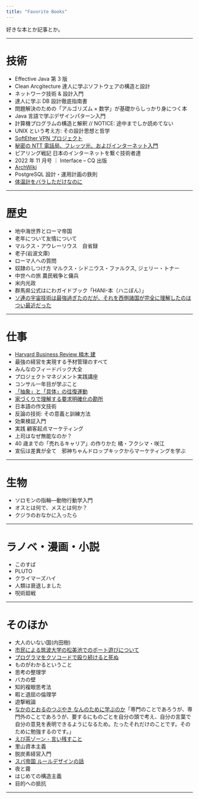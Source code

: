 ```yaml
---
title: "Favorite Books"
---
```


好きな本とか記事とか。

---

# 技術

- Effective Java 第 3 版
- Clean Arcgitecture 達人に学ぶソフトウェアの構造と設計
- ネットワーク技術 & 設計入門
- 達人に学ぶ DB 設計徹底指南書
- 問題解決のための「アルゴリズム × 数学」が基礎からしっかり身につく本
- Java 言語で学ぶデザインパターン入門
- 計算機プログラムの構造と解釈 // NOTICE: 途中までしか読めてない
- UNIX という考え方: その設計思想と哲学
- [SoftEther VPN プロジェクト](https://ja.softether.org/)
- [秘密の NTT 電話局、フレッツ光、およびインターネット入門](<https://dnobori.cyber.ipa.go.jp/ppt/download/20230610_soumu/230610%20%E8%AC%9B%E6%BC%94%20%E7%AC%AC1%E9%83%A8%20(%E7%99%BB)%20-%20%E9%85%8D%E5%B8%83%E8%B3%87%E6%96%99%E3%81%9D%E3%81%AE1%20-%20%E7%A7%98%E5%AF%86%E3%81%AE%20NTT%20%E9%9B%BB%E8%A9%B1%E5%B1%80%E3%80%81%E3%83%95%E3%83%AC%E3%83%83%E3%83%84%E5%85%89%E3%80%81%E3%82%A4%E3%83%B3%E3%82%BF%E3%83%BC%E3%83%8D%E3%83%83%E3%83%88%E5%85%A5%E9%96%80.pdf>)
- ピアリング戦記 日本のインターネットを繋ぐ技術者達
- 2022 年 11 月号 ｜ Interface – CQ 出版
- [ArchWiki](https://wiki.archlinux.jp/index.php/%E3%83%A1%E3%82%A4%E3%83%B3%E3%83%9A%E3%83%BC%E3%82%B8)
- PostgreSQL 設計・運用計画の鉄則
- [体温計をバラしただけなのに](https://techbookfest.org/product/rmXP2Zhf5nrErZwFdnZJ8v?productVariantID=dzKy5YJNSgZytuG8NXje0h)

---

# 歴史

- 地中海世界とローマ帝国
- 老年について友情について
- マルクス・アウレーリウス　自省録
- 老子(岩波文庫)
- ローマ人への質問
- 奴隷のしつけ方 マルクス・シドニウス・ファルクス, ジェリー・トナー
- 中世への旅 農民戦争と傭兵
- 米内光政
- 群馬県公式はにわガイドブック「HANI-本（ハニぼん）」
- [ソ連の宇宙技術は最強過ぎたのだが、それを西側諸国が完全に理解したのはつい最近だった](https://ncode.syosetu.com/n4343eh/)

---

# 仕事

- [Harvard Business Review 楠木 建](https://dhbr.diamond.jp/list/search?fulltext=%E6%A5%A0%E6%9C%A8%20%E5%BB%BA)
- 最強の経営を実現する予材管理のすべて
- みんなのフィードバック大全
- プロジェクトマネジメント実践講座
- コンサル一年目が学ぶこと
- [「抽象」と「具体」の往復運動](https://dhbr.diamond.jp/articles/-/1420)
- [家づくりで理解する要求明確化の勘所](https://www.ipa.go.jp/archive/files/000065172.pdf)
- 日本語の作文技術
- 反論の技術: その意義と訓練方法
- 効果検証入門
- 実践 顧客起点マーケティング
- 上司はなぜ無能なのか？
- 40 歳までの「売れるキャリア」の作りかた 橘・フクシマ・咲江
- 宣伝は差異が全て　邪神ちゃんドロップキックからマーケティングを学ぶ

---

# 生物

- ソロモンの指輪―動物行動学入門
- オスとは何で、メスとは何か？
- クジラのおなかに入ったら

---

# ラノベ・漫画・小説

- このすば
- PLUTO
- クライマーズハイ
- 人類は衰退しました
- 呪術廻戦

---

# そのほか

- 大人のいない国(内田樹)
- [市民による筑波大学の松美池でのボート遊びについて](https://softether.hatenadiary.org/entry/20131110/p1)
- [プログラマをクソコードで殴り続けると死ぬ](https://megalodon.jp/2018-0908-1659-52/https://www.megamouth.info:443/entry/2017/08/01/083126)
- ものがわかるということ
- 思考の整理学
- バカの壁
- 知的複眼思考法
- 暇と退屈の倫理学
- 遊撃戦論
- [なかのとおるのつぶやき なんのために学ぶのか](https://www.fbs.osaka-u.ac.jp/labs/nakano/essay_020.html)「専門のことであろうが、専門外のことであろうが、要するにものごとを自分の頭で考え、自分の言葉で自分の意見を表明できるようになるため。たったそれだけのことです。そのために勉強するのです。」
- [えび茶ゾーン - 言い残すこと](https://www.waseda.jp/inst/weekly/news/2020/06/09/75294/)
- 里山資本主義
- 脱炭素経営入門
- [スパ帝国 ルールデザインの話](http://spa-game.com/?p=4474)
- 夜と霧
- はじめての構造主義
- 目的への抵抗

---
